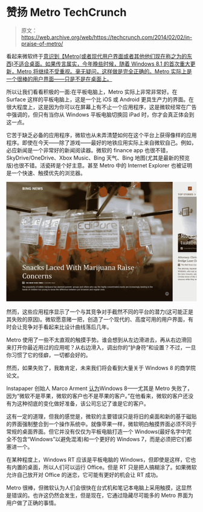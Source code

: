 # 赞扬 Metro TechCrunch

> 原文：<https://web.archive.org/web/https://techcrunch.com/2014/02/02/in-praise-of-metro/>

看起来微软终于[意识到【Metro(或者现代用户界面或者其他他们现在称之为的东西)不适合桌面。如果传言属实，今年晚些时候，随着 Windows 8.1 的首次重大更新，Metro 将继续不受重视。毫无疑问，这样做是完全正确的。Metro 实际上是一个很棒的用户界面——只是不是在桌面上。](https://web.archive.org/web/20221206011141/http://verynicewebsite.net/2014/01/an-uncompromising-vision/)

所以让我们看看积极的一面:在平板电脑上，Metro 实际上非常非常好。在 Surface 这样的平板电脑上，这是一个比 iOS 或 Android 更具生产力的界面。在很大程度上，这是因为你可以在屏幕上有不止一个应用程序，这是微软经常在广告中强调的，但只有当你从 Windows 平板电脑切换回 iPad 时，你才会真正体会到这一点。

它苦于缺乏必备的应用程序，微软也从未弄清楚如何在这个平台上获得像样的应用程序。即使在今天——除了游戏——最好的地铁应用实际上来自微软自己。例如，必应新闻是一个非常好的新闻阅读器。微软的 finance app 也很不错，SkyDrive/OneDrive、Xbox Music、Bing 天气、Bing 地图(尤其是最新的预览版)也很不错。活瓷砖是个好主意。甚至 Metro 中的 Internet Explorer 也被证明是一个快速、触摸优先的浏览器。

![bing_news](img/ce8df23d3382c09646b00711c69ab031.png)

然而，这些应用程序显示了一个与其竞争对手截然不同的平台的潜力(这可能正是其失败的原因)。微软愿意赌一把，创造了一个现代的、高度可用的用户界面，有时会让竞争对手看起来比设计曲线落后几年。

Metro 使用了一些不太直观的触摸手势。谁会想到从左边滑进去，再从右边滑回来打开你最近用过的应用呢？从右边滑入，调出你的“护身符”和设置？不过，一旦你习惯了它的怪癖，一切都会好的。

然而，如果失败了，我敢肯定，未来我们将会看到大量关于 Windows 8 的商学院论文。

Instapaper 创始人 Marco Arment [认为](https://web.archive.org/web/20221206011141/http://verynicewebsite.net/2014/01/an-uncompromising-vision/)Windows 8——尤其是 Metro 失败了，因为“微软不是苹果，微软的客户也不是苹果的客户。”在他看来，微软的客户还没有为这种彻底的变化做好准备，该公司忘记了谁是它的客户。

这有一定的道理，但我的感觉是，微软的主要错误只是将旧的桌面和新的基于磁贴的界面强制整合到一个操作系统中。就像苹果一样，微软明白触摸界面必须不同于常规的桌面界面。但它并没有仅仅为平板电脑打造一个 Windows(最好名字中完全不包含“Windows”以避免混淆)和一个更好的 Windows 7，而是必须把它们都塞进一个。

在某种程度上，Windows RT 应该是平板电脑的 Windows，但即使是这样，它也有内置的桌面，所以人们可以运行 Office。但是 RT 只是把人搞糊涂了。如果微软允许自己放开对 Office 的迷恋，它可能有更好的机会让 RT 成功。

Metro 很棒，但微软认为人们会很快在台式机和笔记本电脑上采用触摸，这显然是错误的。也许这仍然会发生，但是现在，它通过隐藏尽可能多的 Metro 界面为用户做了正确的事情。